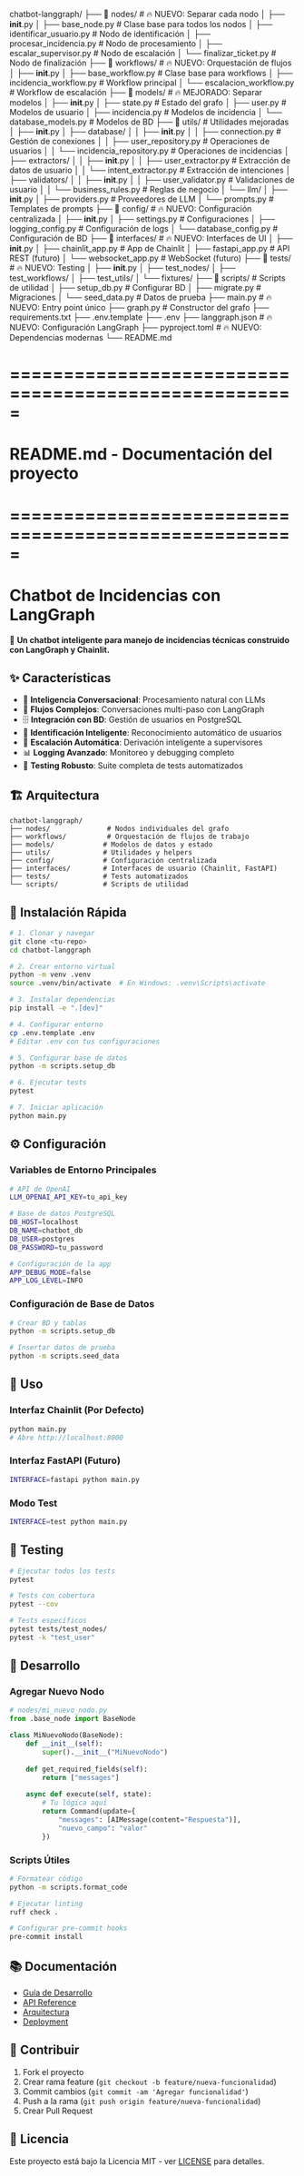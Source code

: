 chatbot-langgraph/
├── 📁 nodes/                          # 🔥 NUEVO: Separar cada nodo
│   ├── __init__.py
│   ├── base_node.py                   # Clase base para todos los nodos
│   ├── identificar_usuario.py         # Nodo de identificación
│   ├── procesar_incidencia.py         # Nodo de procesamiento
│   ├── escalar_supervisor.py          # Nodo de escalación
│   └── finalizar_ticket.py            # Nodo de finalización
├── 📁 workflows/                      # 🔥 NUEVO: Orquestación de flujos
│   ├── __init__.py
│   ├── base_workflow.py               # Clase base para workflows
│   ├── incidencia_workflow.py         # Workflow principal
│   └── escalacion_workflow.py         # Workflow de escalación
├── 📁 models/                         # 🔥 MEJORADO: Separar modelos
│   ├── __init__.py
│   ├── state.py                       # Estado del grafo
│   ├── user.py                        # Modelos de usuario
│   ├── incidencia.py                  # Modelos de incidencia
│   └── database_models.py             # Modelos de BD
├── 📁 utils/                          # Utilidades mejoradas
│   ├── __init__.py
│   ├── database/
│   │   ├── __init__.py
│   │   ├── connection.py              # Gestión de conexiones
│   │   ├── user_repository.py         # Operaciones de usuarios
│   │   └── incidencia_repository.py   # Operaciones de incidencias
│   ├── extractors/
│   │   ├── __init__.py
│   │   ├── user_extractor.py          # Extracción de datos de usuario
│   │   └── intent_extractor.py        # Extracción de intenciones
│   ├── validators/
│   │   ├── __init__.py
│   │   ├── user_validator.py          # Validaciones de usuario
│   │   └── business_rules.py          # Reglas de negocio
│   └── llm/
│       ├── __init__.py
│       ├── providers.py               # Proveedores de LLM
│       └── prompts.py                 # Templates de prompts
├── 📁 config/                         # 🔥 NUEVO: Configuración centralizada
│   ├── __init__.py
│   ├── settings.py                    # Configuraciones
│   ├── logging_config.py              # Configuración de logs
│   └── database_config.py             # Configuración de BD
├── 📁 interfaces/                     # 🔥 NUEVO: Interfaces de UI
│   ├── __init__.py
│   ├── chainlit_app.py                # App de Chainlit
│   ├── fastapi_app.py                 # API REST (futuro)
│   └── websocket_app.py               # WebSocket (futuro)
├── 📁 tests/                          # 🔥 NUEVO: Testing
│   ├── __init__.py
│   ├── test_nodes/
│   ├── test_workflows/
│   ├── test_utils/
│   └── fixtures/
├── 📁 scripts/                        # Scripts de utilidad
│   ├── setup_db.py                    # Configurar BD
│   ├── migrate.py                     # Migraciones
│   └── seed_data.py                   # Datos de prueba
├── main.py                            # 🔥 NUEVO: Entry point único
├── graph.py                           # Constructor del grafo
├── requirements.txt
├── .env.template
├── .env
├── langgraph.json                     # 🔥 NUEVO: Configuración LangGraph
├── pyproject.toml                     # 🔥 NUEVO: Dependencias modernas
└── README.md



# =====================================================
# README.md - Documentación del proyecto
# =====================================================
# Chatbot de Incidencias con LangGraph

🤖 **Un chatbot inteligente para manejo de incidencias técnicas construido con LangGraph y Chainlit.**

## ✨ Características

- 🧠 **Inteligencia Conversacional**: Procesamiento natural con LLMs
- 🔄 **Flujos Complejos**: Conversaciones multi-paso con LangGraph  
- 🗄️ **Integración con BD**: Gestión de usuarios en PostgreSQL
- 🎯 **Identificación Inteligente**: Reconocimiento automático de usuarios
- 🔧 **Escalación Automática**: Derivación inteligente a supervisores
- 📊 **Logging Avanzado**: Monitoreo y debugging completo
- 🧪 **Testing Robusto**: Suite completa de tests automatizados

## 🏗️ Arquitectura

```
chatbot-langgraph/
├── nodes/              # Nodos individuales del grafo
├── workflows/          # Orquestación de flujos de trabajo  
├── models/            # Modelos de datos y estado
├── utils/             # Utilidades y helpers
├── config/            # Configuración centralizada
├── interfaces/        # Interfaces de usuario (Chainlit, FastAPI)
├── tests/             # Tests automatizados
└── scripts/           # Scripts de utilidad
```

## 🚀 Instalación Rápida

```bash
# 1. Clonar y navegar
git clone <tu-repo>
cd chatbot-langgraph

# 2. Crear entorno virtual
python -m venv .venv
source .venv/bin/activate  # En Windows: .venv\Scripts\activate

# 3. Instalar dependencias
pip install -e ".[dev]"

# 4. Configurar entorno
cp .env.template .env
# Editar .env con tus configuraciones

# 5. Configurar base de datos
python -m scripts.setup_db

# 6. Ejecutar tests
pytest

# 7. Iniciar aplicación
python main.py
```

## ⚙️ Configuración

### Variables de Entorno Principales

```bash
# API de OpenAI
LLM_OPENAI_API_KEY=tu_api_key

# Base de datos PostgreSQL  
DB_HOST=localhost
DB_NAME=chatbot_db
DB_USER=postgres
DB_PASSWORD=tu_password

# Configuración de la app
APP_DEBUG_MODE=false
APP_LOG_LEVEL=INFO
```

### Configuración de Base de Datos

```bash
# Crear BD y tablas
python -m scripts.setup_db

# Insertar datos de prueba
python -m scripts.seed_data
```

## 🎯 Uso

### Interfaz Chainlit (Por Defecto)
```bash
python main.py
# Abre http://localhost:8000
```

### Interfaz FastAPI (Futuro)
```bash
INTERFACE=fastapi python main.py
```

### Modo Test
```bash
INTERFACE=test python main.py
```

## 🧪 Testing

```bash
# Ejecutar todos los tests
pytest

# Tests con cobertura
pytest --cov

# Tests específicos
pytest tests/test_nodes/
pytest -k "test_user"
```

## 🔧 Desarrollo

### Agregar Nuevo Nodo

```python
# nodes/mi_nuevo_nodo.py
from .base_node import BaseNode 

class MiNuevoNodo(BaseNode):
    def __init__(self):
        super().__init__("MiNuevoNodo")
    
    def get_required_fields(self):
        return ["messages"]
    
    async def execute(self, state):
        # Tu lógica aquí
        return Command(update={
            "messages": [AIMessage(content="Respuesta")],
            "nuevo_campo": "valor"
        })
```

### Scripts Útiles

```bash
# Formatear código
python -m scripts.format_code

# Ejecutar linting
ruff check .

# Configurar pre-commit hooks
pre-commit install
```

## 📚 Documentación

- [Guía de Desarrollo](docs/development.md)
- [API Reference](docs/api.md) 
- [Arquitectura](docs/architecture.md)
- [Deployment](docs/deployment.md)

## 🤝 Contribuir

1. Fork el proyecto
2. Crear rama feature (`git checkout -b feature/nueva-funcionalidad`)
3. Commit cambios (`git commit -am 'Agregar funcionalidad'`)
4. Push a la rama (`git push origin feature/nueva-funcionalidad`)
5. Crear Pull Request

## 📄 Licencia

Este proyecto está bajo la Licencia MIT - ver [LICENSE](LICENSE) para detalles.